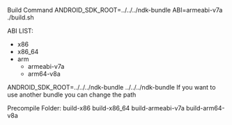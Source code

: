 Build Command
ANDROID_SDK_ROOT=../../../ndk-bundle ABI=armeabi-v7a ./build.sh

ABI LIST:
- x86
- x86_64
- arm 
  - armeabi-v7a
  - arm64-v8a

ANDROID_SDK_ROOT=../../../ndk-bundle 
../../../ndk-bundle If you want to use another bundle you can change the path


Precompile Folder: build-x86 build-x86_64 build-armeabi-v7a build-arm64-v8a
